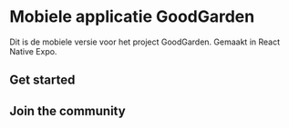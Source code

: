 # Mobiele applicatie GoodGarden

Dit is de mobiele versie voor het project GoodGarden. Gemaakt in React Native Expo.

## Get started

## Join the community

